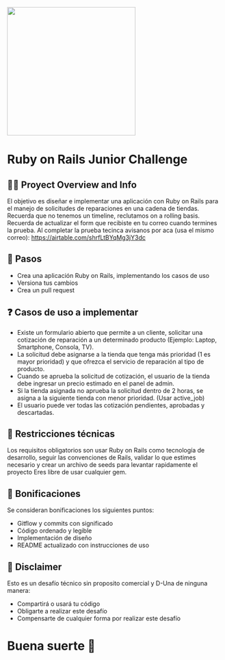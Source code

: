 <img src="[https://getduna.com/svg/duna-logo.svg](https://images.getduna.com/logo-full-deuna.png)" width="300">

# Ruby on Rails Junior Challenge

## 👩‍💻 Proyect Overview and Info

El objetivo es diseñar e implementar una aplicación con Ruby on Rails para el manejo de solicitudes de reparaciones en una cadena de tiendas.
Recuerda que no tenemos un timeline, reclutamos on a rolling basis. Recuerda de actualizar el form que recibiste en tu correo cuando termines la prueba. Al completar la prueba tecinca avisanos por aca (usa el mismo correo): https://airtable.com/shrfLtBYqMg3jY3dc
## 🦶 Pasos

* Crea una aplicación Ruby on Rails, implementando los casos de uso
* Versiona tus cambios
* Crea un pull request

## ❓ Casos de uso a implementar

* Existe un formulario abierto que permite a un cliente, solicitar una cotización de reparación a un determinado producto (Ejemplo: Laptop, Smartphone, Consola, TV).
* La solicitud debe asignarse a la tienda que tenga más prioridad (1 es mayor prioridad) y que ofrezca el servicio de reparación al tipo de producto.
* Cuando se aprueba la solicitud de cotización, el usuario de la tienda debe ingresar un precio estimado en el panel de admin.
* Si la tienda asignada no aprueba la solicitud dentro de 2 horas, se asigna a la siguiente tienda con menor prioridad. (Usar active_job)
* El usuario puede ver todas las cotización pendientes, aprobadas y descartadas.

## 🔑 Restricciones técnicas

Los requisitos obligatorios son usar Ruby on Rails como tecnología de desarrollo, seguir las convenciones de Rails, validar lo que estimes necesario y crear un archivo de seeds para levantar rapidamente el proyecto
Eres libre de usar cualquier gem.

## 🎯 Bonificaciones

Se consideran bonificaciones los siguientes puntos:

* Gitflow y commits con significado
* Código ordenado y legible
* Implementación de diseño
* README actualizado con instrucciones de uso

## 📃 Disclaimer

Esto es un desafío técnico sin proposito comercial y D-Una de ninguna manera:

* Compartirá o usará tu código
* Obligarte a realizar este desafío
* Compensarte de cualquier forma por realizar este desafío

# Buena suerte 🚀
